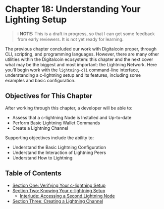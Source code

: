 # Chapter 18: Understanding Your Lighting Setup

> :information_source: **NOTE:** This is a draft in progress, so that I can get some feedback from early reviewers. It is not yet ready for learning.

The previous chapter concluded our work with Digitalcoin proper, through CLI, scripting, and programming languages. However, there are many other utilities within the Digitalcoin ecosystem: this chapter and the next cover what may be the biggest and most important: the Lightning Network. Here you'll begin work with the `lightning-cli` command-line interface, understanding a c-lightning setup and its features, including some examples and basic configuration.

## Objectives for This Chapter

After working through this chapter, a developer will be able to:

   * Assess that a c-lightning Node is Installed and Up-to-date
   * Perform Basic Lightning Wallet Commands
   * Create a Lightning Channel
   
Supporting objectives include the ability to:

   * Understand the Basic Lightning Configuration
   * Understand the Interaction of Lightning Peers
   * Understand How to Lightning

## Table of Contents

* [Section One: Verifying Your c-lightning Setup](18_1_Verifying_Your_Lightning_Setup.md)
* [Section Two: Knowing Your c-lightning Setup](18_2_Knowing_Your_lightning_Setup.md)
   * [Interlude: Accessing a Second Lightning Node](18_2__Interlude_Accessing_a_Second_Lightning_Node.md)
* [Section Three: Creating a Lightning Channel](18_3_Setting_Up_a_Channel.md)
